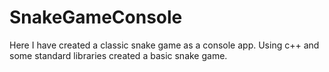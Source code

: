 # SnakeGameConsole

Here I have created a classic snake game as a console app.
Using c++ and some standard libraries created a basic snake game.

